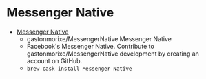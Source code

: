 # Messenger Native
- [Messenger Native](https://github.com/gastonmorixe/MessengerNative)
  -  gastonmorixe/MessengerNative Messenger Native
  - Facebook's Messenger Native. Contribute to gastonmorixe/MessengerNative development by creating an account on GitHub.
  - `brew cask install Messenger Native`
